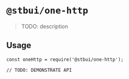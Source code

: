 # `@stbui/one-http`

> TODO: description

## Usage

```
const oneHttp = require('@stbui/one-http');

// TODO: DEMONSTRATE API
```
